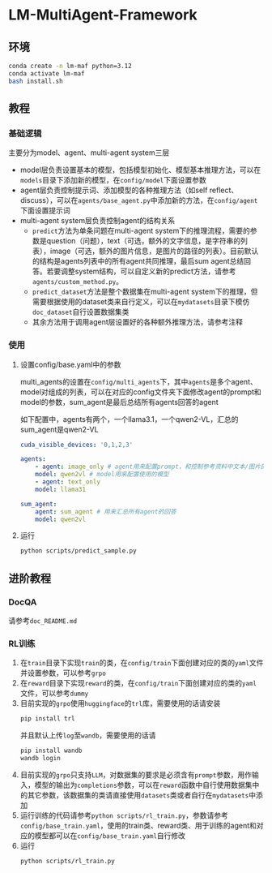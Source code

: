 # LM-MultiAgent-Framework

## 环境
```bash
conda create -n lm-maf python=3.12
conda activate lm-maf
bash install.sh
```

## 教程

### 基础逻辑

主要分为model、agent、multi-agent system三层

- model层负责设置基本的模型，包括模型初始化、模型基本推理方法，可以在`models`目录下添加新的模型，在`config/model`下面设置参数
- agent层负责控制提示词、添加模型的各种推理方法（如self reflect、discuss），可以在`agents/base_agent.py`中添加新的方法，在`config/agent`下面设置提示词
- multi-agent system层负责控制agent的结构关系
    - `predict`方法为单条问题在multi-agent system下的推理流程，需要的参数是question（问题），text（可选，额外的文字信息，是字符串的列表），image（可选，额外的图片信息，是图片的路径的列表）。目前默认的结构是agents列表中的所有agent共同推理，最后sum agent总结回答。若要调整system结构，可以自定义新的predict方法，请参考`agents/custom_method.py`。
    - `predict_dataset`方法是整个数据集在multi-agent system下的推理，但需要根据使用的dataset类来自行定义，可以在`mydatasets`目录下模仿`doc_dataset`自行设置数据集类
    - 其余方法用于调用agent层设置好的各种额外推理方法，请参考注释

### 使用

1. 设置config/base.yaml中的参数

    multi_agents的设置在`config/multi_agents`下，其中`agents`是多个agent、model对组成的列表，可以在对应的config文件夹下面修改agent的prompt和model的参数，sum_agent是最后总结所有agents回答的agent

    如下配置中，agents有两个，一个llama3.1，一个qwen2-VL，汇总的sum_agent是qwen2-VL

    ```yaml
    cuda_visible_devices: '0,1,2,3'

    agents:
        - agent: image_only # agent用来配置prompt，和控制参考资料中文本/图片的使用
        model: qwen2vl # model用来配置使用的模型
        - agent: text_only
        model: llama31
    
    sum_agent:
        agent: sum_agent # 用来汇总所有agent的回答
        model: qwen2vl
    ```

2. 运行
    ```bash
    python scripts/predict_sample.py
    ```

## 进阶教程

### DocQA
请参考`doc_README.md`

### RL训练
1. 在`train`目录下实现`train`的类，在`config/train`下面创建对应的类的`yaml`文件并设置参数，可以参考`grpo`
2. 在`reward`目录下实现`reward`的类，在`config/train`下面创建对应的类的`yaml`文件，可以参考`dummy`
3. 目前实现的`grpo`使用`huggingface`的`trl`库，需要使用的话请安装
    ```bash
    pip install trl
    ```
    并且默认上传`log`至`wandb`，需要使用的话请
    ```bash
    pip install wandb
    wandb login
    ```
4. 目前实现的`grpo`只支持`LLM`，对数据集的要求是必须含有`prompt`参数，用作输入，模型的输出为`completions`参数，可以在`reward`函数中自行使用数据集中的其它参数，该数据集的类请直接使用`datasets`类或者自行在`mydatasets`中添加
5. 运行训练的代码请参考`python scripts/rl_train.py`，参数请参考`config/base_train.yaml`，使用的train类、reward类、用于训练的agent和对应的模型都可以在`config/base_train.yaml`自行修改
6. 运行
    ```bash
    python scripts/rl_train.py
    ```
